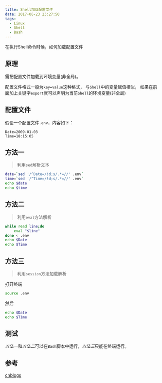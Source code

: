 ```yaml
---
title: Shell加载配置文件
date: 2017-06-23 23:27:50
tags:
  - Linux
  - Shell
  - Bash
---
```


在执行Shell命令时候，如何加载配置文件

## 原理

需把配置文件加载到环境变量(非全局)。

配置文件格式一般为`key=value`这种格式，
与`Shell`中的变量赋值相似，
如果在前面加上关键字`export`就可以声明为当前`Shell`的环境变量(非全局)

## 配置文件

假设一个配置文件`.env`，内容如下：
```text
Date=2009-01-03
Time=18:15:05
```

## 方法一

> 利用`sed`解析文本

```bash
date=`sed '/^Date=/!d;s/.*=//' .env`
time=`sed '/^Time=/!d;s/.*=//' .env`
echo $date
echo $time
```

## 方法二

> 利用`eval`方法解析

```bash
while read line;do
    eval "$line"
done < .env
echo $Date
echo $Time
```

## 方法三

> 利用`session`方法加载解析

打开终端
```bash
source .env
```
然后
```bash
echo $Date
echo $Time
```

## 测试

*方法一*和*方法二*可以在`Bash`脚本中运行，*方法三*只能在终端运行。

## 参考

[cnblogs](https://www.cnblogs.com/binbinjx/p/5680214.html)
